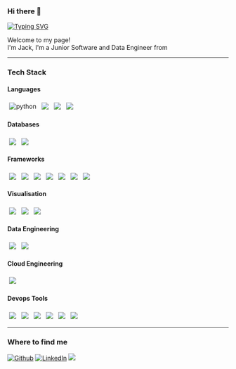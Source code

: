 ### Hi there 👋
[![Typing SVG](https://readme-typing-svg.demolab.com/?lines=Data+Engineer;Software+Engineer)](https://git.io/typing-svg)
<p>Welcome to my page! </br> I'm Jack, I'm a Junior Software and Data Engineer from <img src="https://cdn-icons-png.flaticon.com/512/197/197374.png" width="13"/></p>
<hr>
<h3>Tech Stack</h3>
<h4>Languages</h4>
<p>
  <img src="https://img.shields.io/badge/Python-FFD43B?style=for-the-badge&logo=python&logoColor=blue" alt="python" style="vertical-align:top; margin:4px">
  <img src="https://img.shields.io/badge/JavaScript-323330?style=for-the-badge&logo=javascript&logoColor=F7DF1E" style="vertical-align:top; margin:4px">
  <img src="https://img.shields.io/badge/HTML5-E34F26?style=for-the-badge&logo=html5&logoColor=white" style="vertical-align:top; margin:4px">
  <img src="https://img.shields.io/badge/CSS3-1572B6?style=for-the-badge&logo=css3&logoColor=white" style="vertical-align:top; margin:4px">
</p>
<h4>Databases</h4>
<p>
  <img src="https://img.shields.io/badge/PostgreSQL-316192?style=for-the-badge&logo=postgresql&logoColor=white" style="vertical-align:top; margin:4px">
  <img src="https://img.shields.io/badge/MongoDB-4EA94B?style=for-the-badge&logo=mongodb&logoColor=white" style="vertical-align:top; margin:4px">
</p>
<h4>Frameworks</h4>
<p>
  <img src="https://img.shields.io/badge/Pandas-2C2D72?style=for-the-badge&logo=pandas&logoColor=white" style="vertical-align:top; margin:4px">
  <img src="https://img.shields.io/badge/dash-008DE4?style=for-the-badge&logo=dash&logoColor=white" style="vertical-align:top; margin:4px">
  <img src="https://img.shields.io/badge/Flask-000000?style=for-the-badge&logo=flask&logoColor=white" style="vertical-align:top; margin:4px">
  <img src="https://img.shields.io/badge/Numpy-777BB4?style=for-the-badge&logo=numpy&logoColor=white" style="vertical-align:top; margin:4px">
  <img src="https://img.shields.io/badge/React-20232A?style=for-the-badge&logo=react&logoColor=61DAFB" style="vertical-align:top; margin:4px">
  <img src="https://img.shields.io/badge/Express%20js-000000?style=for-the-badge&logo=express&logoColor=white" style="vertical-align:top; margin:4px">
  <img src="https://img.shields.io/badge/Node%20js-339933?style=for-the-badge&logo=nodedotjs&logoColor=white" style="vertical-align:top; margin:4px">
</p>
<h4>Visualisation</h4>
<p>
  <img src="https://img.shields.io/badge/Plotly-239120?style=for-the-badge&logo=plotly&logoColor=white" style="vertical-align:top; margin:4px">
  <img src="https://img.shields.io/badge/Tableau-E97627?style=for-the-badge&logo=Tableau&logoColor=white" style="vertical-align:top; margin:4px">
  <img src="https://img.shields.io/badge/PowerBI-F2C811?style=for-the-badge&logo=Power%20BI&logoColor=white" style="vertical-align:top; margin:4px">
</p>
<h4>Data Engineering</h4>
<p>
  <img src="https://img.shields.io/badge/Apache_Kafka-231F20?style=for-the-badge&logo=apache-kafka&logoColor=white" style="vertical-align:top; margin:4px">
  <img src="https://img.shields.io/badge/Apache_Spark-FFFFFF?style=for-the-badge&logo=apachespark&logoColor=#E35A16" style="vertical-align:top; margin:4px">
</p>
<h4>Cloud Engineering</h4>
<p>
  <img src="https://img.shields.io/badge/Amazon_AWS-FF9900?style=for-the-badge&logo=amazonaws&logoColor=white" style="vertical-align:top; margin:4px">
</p>
<h4>Devops Tools</h4>
<p>
  <img src="https://img.shields.io/badge/GIT-E44C30?style=for-the-badge&logo=git&logoColor=white" style="vertical-align:top; margin:4px">
  <img src="https://img.shields.io/badge/Terraform-7B42BC?style=for-the-badge&logo=terraform&logoColor=white" style="vertical-align:top; margin:4px">
  <img src="https://img.shields.io/badge/Docker-2CA5E0?style=for-the-badge&logo=docker&logoColor=white" style="vertical-align:top; margin:4px">
  <img src="https://img.shields.io/badge/Postman-FF6C37?style=for-the-badge&logo=Postman&logoColor=white" style="vertical-align:top; margin:4px">
  <img src="ttps://img.shields.io/badge/Visual_Studio_Code-0078D4?style=for-the-badge&logo=visual%20studio%20code&logoColor=white" style="vertical-align:top; margin:4px">
  <img src="https://img.shields.io/badge/Visual_Studio_Code-0078D4?style=for-the-badge&logo=visual%20studio%20code&logoColor=white" style="vertical-align:top; margin:4px">
</p>
<hr>
<h3>Where to find me</h3>
<p><a href="https://github.com/JackCT1" target="_blank"><img alt="Github" src="https://img.shields.io/badge/GitHub-%2312100E.svg?&style=for-the-badge&logo=Github&logoColor=white" /></a> <a href="https://www.linkedin.com/in/jack-thomas-991227204/" target="_blank"><img alt="LinkedIn" src="https://img.shields.io/badge/linkedin-%230077B5.svg?&style=for-the-badge&logo=linkedin&logoColor=white" /></a> <a href="mailto: jackthomas933@gmail.com"><img src="https://img.shields.io/badge/Gmail-D14836?style=for-the-badge&logo=gmail&logoColor=white" /></a>
</p>
<!--
**JackCT1/JackCT1** is a ✨ _special_ ✨ repository because its `README.md` (this file) appears on your GitHub profile.

Here are some ideas to get you started:

- 🔭 I’m currently working on ...
- 🌱 I’m currently learning ...
- 👯 I’m looking to collaborate on ...
- 🤔 I’m looking for help with ...
- 💬 Ask me about ...
- 📫 How to reach me: ...
- 😄 Pronouns: ...
- ⚡ Fun fact: ...
-->
